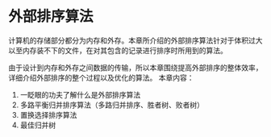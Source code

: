 # 外部排序算法
 
计算机的存储部分都分为内存和外存。本章所介绍的外部排序算法针对于体积过大以至内存装不下的文件，在对其包含的记录进行排序时所用到的算法。

由于设计到内存和外存之间数据的传输，所以本章围绕提高外部排序的整体效率，详细介绍外部排序的整个过程以及优化的算法。
本章内容：
1. 一眨眼的功夫了解什么是外部排序算法
2. 多路平衡归并排序算法（多路归并排序、胜者树、败者树）
3. 置换选择排序算法
4. 最佳归并树